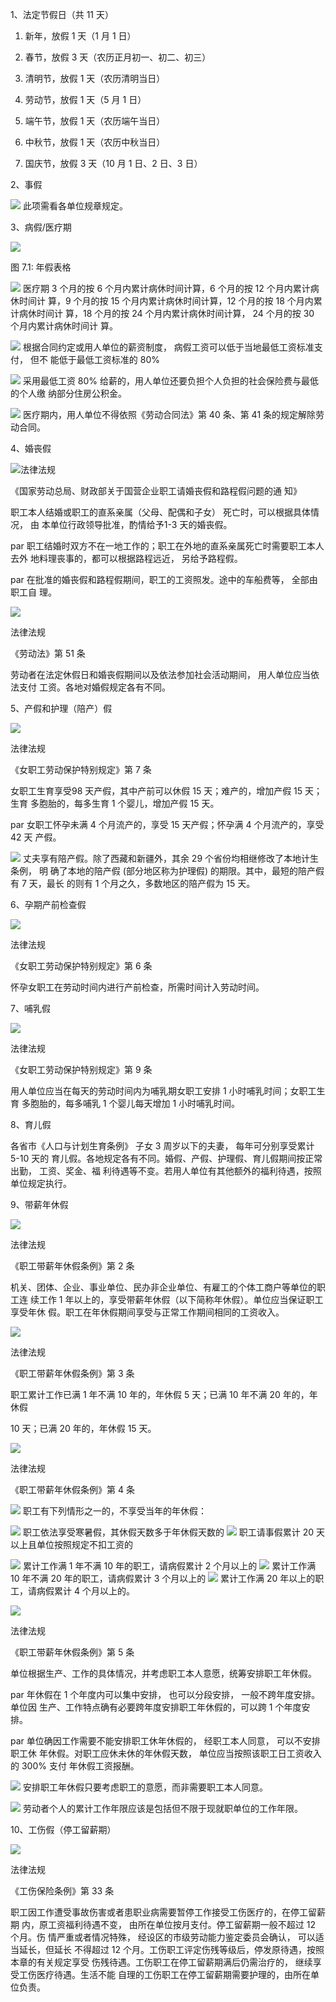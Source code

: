1、法定节假日（共 11 天）

1. 新年，放假 1 天（1 月 1 日）

2. 春节，放假 3 天（农历正月初一、初二、初三）

3. 清明节，放假 1 天（农历清明当日）

4. 劳动节，放假 1 天（5 月 1 日）

5. 端午节，放假 1 天（农历端午当日）

6. 中秋节，放假 1 天（农历中秋当日）

7. 国庆节，放假 3 天（10 月 1 日、2 日、3 日）

2、事假

![](</@img/img_ 558.png>) 此项需看各单位规章规定。

3、病假/医疗期

![](</@img/img_ 32.jpeg>)

图 7.1: 年假表格

![](</@img/img_ 559.png>) 医疗期 3 个月的按 6 个月内累计病休时间计算，6 个月的按 12 个月内累计病休时间计 算，9 个月的按 15 个月内累计病休时间计算，12 个月的按 18 个月内累计病休时间计 算，18 个月的按 24 个月内累计病休时间计算， 24 个月的按 30 个月内累计病休时间计 算。

![](</@img/img_ 560.png>) 根据合同约定或用人单位的薪资制度， 病假工资可以低于当地最低工资标准支付， 但不 能低于最低工资标准的 80%

![](</@img/img_ 561.png>) 采用最低工资 80% 给薪的，用人单位还要负担个人负担的社会保险费与最低的个人缴 纳部分住房公积金。

![](</@img/img_ 562.png>) 医疗期内，用人单位不得依照《劳动合同法》第 40 条、第 41 条的规定解除劳动合同。

4、婚丧假

![](</@img/img_ 563.png>)法律法规

《国家劳动总局、财政部关于国营企业职工请婚丧假和路程假问题的通 知》

职工本人结婚或职工的直系亲属（父母、配偶和子女） 死亡时，可以根据具体情况， 由 本单位行政领导批准，酌情给予1-3 天的婚丧假。

par 职工结婚时双方不在一地工作的；职工在外地的直系亲属死亡时需要职工本人去外 地料理丧事的，都可以根据路程远近， 另给予路程假。

par 在批准的婚丧假和路程假期间，职工的工资照发。途中的车船费等， 全部由职工自 理。

![](</@img/img_ 564.png>)

法律法规

《劳动法》第 51 条

劳动者在法定休假日和婚丧假期间以及依法参加社会活动期间， 用人单位应当依法支付 工资。各地对婚假规定各有不同。

5、产假和护理（陪产）假

![](</@img/img_ 565.png>)

法律法规

《女职工劳动保护特别规定》第 7 条

女职工生育享受98 天产假，其中产前可以休假 15 天；难产的，增加产假 15 天；生育 多胞胎的，每多生育 1 个婴儿，增加产假 15 天。

par 女职工怀孕未满 4 个月流产的，享受 15 天产假；怀孕满 4 个月流产的，享受 42 天 产假。

![](</@img/img_ 566.png>) 丈夫享有陪产假。除了西藏和新疆外，其余 29 个省份均相继修改了本地计生条例， 明 确了本地的陪产假 (部分地区称为护理假) 的期限。其中，最短的陪产假有 7 天，最长 的则有 1 个月之久，多数地区的陪产假为 15 天。

6、孕期产前检查假

![](</@img/img_ 567.png>)

法律法规

《女职工劳动保护特别规定》第 6 条

怀孕女职工在劳动时间内进行产前检查，所需时间计入劳动时间。

7、哺乳假

![](</@img/img_ 568.png>)

法律法规

《女职工劳动保护特别规定》第 9 条

用人单位应当在每天的劳动时间内为哺乳期女职工安排 1 小时哺乳时间；女职工生育 多胞胎的，每多哺乳 1 个婴儿每天增加 1 小时哺乳时间。

8、育儿假

各省市《人口与计划生育条例》 子女 3 周岁以下的夫妻， 每年可分别享受累计 5-10 天的 育儿假。各地规定各有不同。婚假、产假、护理假、育儿假期间按正常出勤， 工资、奖金、福 利待遇等不变。若用人单位有其他额外的福利待遇，按照单位规定执行。

9、带薪年休假

![](</@img/img_ 569.png>)

法律法规

《职工带薪年休假条例》第 2 条

机关、团体、企业、事业单位、民办非企业单位、有雇工的个体工商户等单位的职工连 续工作 1 年以上的，享受带薪年休假（以下简称年休假）。单位应当保证职工享受年休 假。职工在年休假期间享受与正常工作期间相同的工资收入。

![](</@img/img_ 570.png>)

法律法规

《职工带薪年休假条例》第 3 条

职工累计工作已满 1 年不满 10 年的，年休假 5 天；已满 10 年不满 20 年的，年休假

10 天；已满 20 年的，年休假 15 天。

![](</@img/img_ 571.png>)

法律法规

《职工带薪年休假条例》第 4 条

![](</@img/img_ 572.png>) 职工有下列情形之一的，不享受当年的年休假：

![](</@img/img_ 573.png>) 职工依法享受寒暑假，其休假天数多于年休假天数的 ![](</@img/img_ 574.png>) 职工请事假累计 20 天以上且单位按照规定不扣工资的

![](</@img/img_ 575.png>) 累计工作满 1 年不满 10 年的职工，请病假累计 2 个月以上的 ![](</@img/img_ 576.png>) 累计工作满 10 年不满 20 年的职工，请病假累计 3 个月以上的 ![](</@img/img_ 577.png>) 累计工作满 20 年以上的职工，请病假累计 4 个月以上的。

![](</@img/img_ 578.png>)

法律法规

《职工带薪年休假条例》第 5 条

单位根据生产、工作的具体情况，并考虑职工本人意愿，统筹安排职工年休假。

par 年休假在 1 个年度内可以集中安排， 也可以分段安排， 一般不跨年度安排。单位因 生产、工作特点确有必要跨年度安排职工年休假的，可以跨 1 个年度安排。

par 单位确因工作需要不能安排职工休年休假的， 经职工本人同意， 可以不安排职工休 年休假。对职工应休未休的年休假天数， 单位应当按照该职工日工资收入的 300% 支付 年休假工资报酬。

![](</@img/img_ 579.png>) 安排职工年休假只要考虑职工的意愿，而非需要职工本人同意。

![](</@img/img_ 580.png>) 劳动者个人的累计工作年限应该是包括但不限于现就职单位的工作年限。

10、工伤假（停工留薪期）

![](</@img/img_ 581.png>)

法律法规

《工伤保险条例》第 33 条

职工因工作遭受事故伤害或者患职业病需要暂停工作接受工伤医疗的，在停工留薪期 内，原工资福利待遇不变， 由所在单位按月支付。停工留薪期一般不超过 12 个月。伤 情严重或者情况特殊， 经设区的市级劳动能力鉴定委员会确认， 可以适当延长，但延长 不得超过 12 个月。工伤职工评定伤残等级后，停发原待遇，按照本章的有关规定享受 伤残待遇。工伤职工在停工留薪期满后仍需治疗的， 继续享受工伤医疗待遇。生活不能 自理的工伤职工在停工留薪期需要护理的，由所在单位负责。